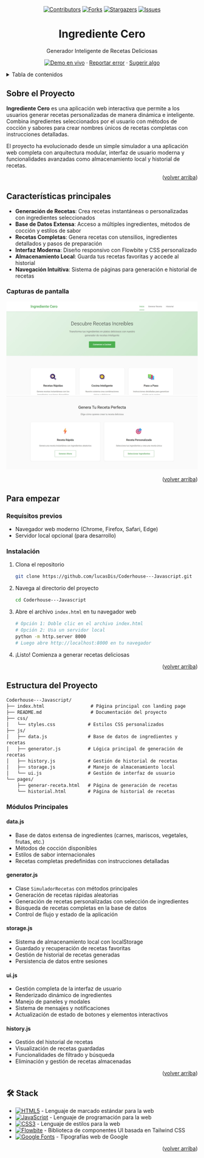 <a name="readme-top"></a>

<div align="center">

[![Contributors][contributors-shield]][contributors-url]
[![Forks][forks-shield]][forks-url]
[![Stargazers][stars-shield]][stars-url]
[![Issues][issues-shield]][issues-url]

<h1>Ingrediente Cero</h1>
<p>Generador Inteligente de Recetas Deliciosas</p>

[![Demo en vivo][demo-shield]][demo-url]
· [Reportar error][issues-url] · [Sugerir algo][issues-url]

</div>

<details>
<summary>Tabla de contenidos</summary>

- [Sobre el Proyecto](#sobre-el-proyecto)
- [Características principales](#características-principales)
  - [Capturas de pantalla](#capturas-de-pantalla)
- [Para empezar](#para-empezar)
  - [Requisitos previos](#requisitos-previos)
  - [Instalación](#instalación)
- [Estructura del Proyecto](#estructura-del-proyecto)
- [Contribuir al proyecto](#contribuir-al-proyecto)
- [🛠️ Stack](#️-stack)

</details>

## Sobre el Proyecto

**Ingrediente Cero** es una aplicación web interactiva que permite a los usuarios generar recetas personalizadas de manera dinámica e inteligente. Combina ingredientes seleccionados por el usuario con métodos de cocción y sabores para crear nombres únicos de recetas completas con instrucciones detalladas.

El proyecto ha evolucionado desde un simple simulador a una aplicación web completa con arquitectura modular, interfaz de usuario moderna y funcionalidades avanzadas como almacenamiento local y historial de recetas.

<p align="right">(<a href="#readme-top">volver arriba</a>)</p>

## Características principales

- **Generación de Recetas**: Crea recetas instantáneas o personalizadas con ingredientes seleccionados
- **Base de Datos Extensa**: Acceso a múltiples ingredientes, métodos de cocción y estilos de sabor
- **Recetas Completas**: Genera recetas con utensilios, ingredientes detallados y pasos de preparación
- **Interfaz Moderna**: Diseño responsivo con Flowbite y CSS personalizado
- **Almacenamiento Local**: Guarda tus recetas favoritas y accede al historial
- **Navegación Intuitiva**: Sistema de páginas para generación e historial de recetas

### Capturas de pantalla

![Captura de pantalla principal](./src/images/CP-principal.jpg)
![Captura de pantalla generador](./src/images/CP-generador.jpg)

<p align="right">(<a href="#readme-top">volver arriba</a>)</p>

## Para empezar

### Requisitos previos

- Navegador web moderno (Chrome, Firefox, Safari, Edge)
- Servidor local opcional (para desarrollo)

### Instalación

1. Clona el repositorio

   ```sh
   git clone https://github.com/lucasDis/Coderhouse---Javascript.git
   ```

2. Navega al directorio del proyecto

   ```sh
   cd Coderhouse---Javascript
   ```

3. Abre el archivo `index.html` en tu navegador web

   ```sh
   # Opción 1: Doble clic en el archivo index.html
   # Opción 2: Usa un servidor local
   python -m http.server 8000
   # Luego abre http://localhost:8000 en tu navegador
   ```

4. ¡Listo! Comienza a generar recetas deliciosas

<p align="right">(<a href="#readme-top">volver arriba</a>)</p>

## Estructura del Proyecto

```
Coderhouse---Javascript/
├── index.html                 # Página principal con landing page
├── README.md                  # Documentación del proyecto
├── css/
│   └── styles.css            # Estilos CSS personalizados
├── js/
│   ├── data.js               # Base de datos de ingredientes y recetas
│   ├── generator.js          # Lógica principal de generación de recetas
│   ├── history.js            # Gestión de historial de recetas
│   ├── storage.js            # Manejo de almacenamiento local
│   └── ui.js                 # Gestión de interfaz de usuario
└── pages/
    ├── generar-receta.html   # Página de generación de recetas
    └── historial.html        # Página de historial de recetas
```

### Módulos Principales

#### **data.js**
- Base de datos extensa de ingredientes (carnes, mariscos, vegetales, frutas, etc.)
- Métodos de cocción disponibles
- Estilos de sabor internacionales
- Recetas completas predefinidas con instrucciones detalladas

#### **generator.js**
- Clase `SimuladorRecetas` con métodos principales
- Generación de recetas rápidas aleatorias
- Generación de recetas personalizadas con selección de ingredientes
- Búsqueda de recetas completas en la base de datos
- Control de flujo y estado de la aplicación

#### **storage.js**
- Sistema de almacenamiento local con localStorage
- Guardado y recuperación de recetas favoritas
- Gestión de historial de recetas generadas
- Persistencia de datos entre sesiones

#### **ui.js**
- Gestión completa de la interfaz de usuario
- Renderizado dinámico de ingredientes
- Manejo de paneles y modales
- Sistema de mensajes y notificaciones
- Actualización de estado de botones y elementos interactivos

#### **history.js**
- Gestión del historial de recetas
- Visualización de recetas guardadas
- Funcionalidades de filtrado y búsqueda
- Eliminación y gestión de recetas almacenadas

<p align="right">(<a href="#readme-top">volver arriba</a>)</p>

## 🛠️ Stack

- [![HTML5][html5-badge]][html5-url] - Lenguaje de marcado estándar para la web
- [![JavaScript][javascript-badge]][javascript-url] - Lenguaje de programación para la web
- [![CSS3][css3-badge]][css3-url] - Lenguaje de estilos para la web
- [![Flowbite][flowbite-badge]][flowbite-url] - Biblioteca de componentes UI basada en Tailwind CSS
- [![Google Fonts][fonts-badge]][fonts-url] - Tipografías web de Google

<p align="right">(<a href="#readme-top">volver arriba</a>)</p>

<!-- Badges and URLs -->
[contributors-shield]: https://img.shields.io/github/contributors/lucasDis/Coderhouse---Javascript.svg?style=for-the-badge
[contributors-url]: https://github.com/lucasDis/Coderhouse---Javascript/graphs/contributors
[forks-shield]: https://img.shields.io/github/forks/lucasDis/Coderhouse---Javascript.svg?style=for-the-badge
[forks-url]: https://github.com/lucasDis/Coderhouse---Javascript/network/members
[stars-shield]: https://img.shields.io/github/stars/lucasDis/Coderhouse---Javascript.svg?style=for-the-badge
[stars-url]: https://github.com/lucasDis/Coderhouse---Javascript/stargazers
[issues-shield]: https://img.shields.io/github/issues/lucasDis/Coderhouse---Javascript.svg?style=for-the-badge
[issues-url]: https://github.com/lucasDis/Coderhouse---Javascript/issues
[demo-shield]: https://img.shields.io/badge/Demo-en%20vivo-brightgreen?style=for-the-badge
[demo-url]: https://lucasdis.github.io/Coderhouse---Javascript/

<!-- Stack Badges -->
[html5-badge]: https://img.shields.io/badge/HTML5-E34F26?style=for-the-badge&logo=html5&logoColor=white
[html5-url]: https://developer.mozilla.org/en-US/docs/Glossary/HTML5
[javascript-badge]: https://img.shields.io/badge/JavaScript-F7DF1E?style=for-the-badge&logo=javascript&logoColor=black
[javascript-url]: https://developer.mozilla.org/en-US/docs/Web/JavaScript
[css3-badge]: https://img.shields.io/badge/CSS3-1572B6?style=for-the-badge&logo=css3&logoColor=white
[css3-url]: https://developer.mozilla.org/en-US/docs/Web/CSS
[flowbite-badge]: https://img.shields.io/badge/Flowbite-38BDF8?style=for-the-badge&logo=flowbite&logoColor=white
[flowbite-url]: https://flowbite.com/
[fonts-badge]: https://img.shields.io/badge/Google%20Fonts-4285F4?style=for-the-badge&logo=google&logoColor=white
[fonts-url]: https://fonts.google.com/
